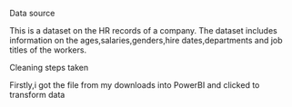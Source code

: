
Data source

This is a dataset on the HR records of a company. The dataset includes information on the ages,salaries,genders,hire dates,departments and job titles of the workers.

Cleaning steps taken

Firstly,i got the file from my downloads into PowerBI and clicked to transform data
